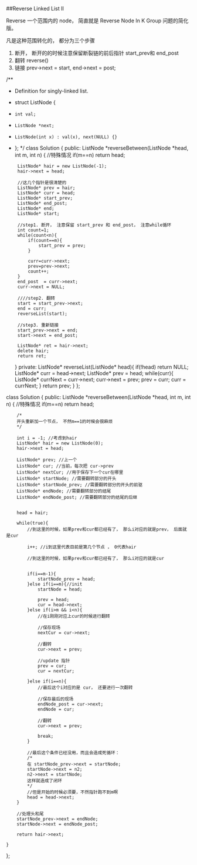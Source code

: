 ##Reverse Linked List II    

Reverse 一个范围内的 node， 简直就是 Reverse Node In K Group 问题的简化版。

凡是这种范围转化的， 都分为三个步骤
1. 断开， 断开的的时候注意保留断裂链的前后指针 start_prev和 end_post
2. 翻转 reverse()
3. 链接 prev->next = start,  end->next = post;

/**
 * Definition for singly-linked list.
 * struct ListNode {
 *     int val;
 *     ListNode *next;
 *     ListNode(int x) : val(x), next(NULL) {}
 * };
 */
class Solution {
public:
    ListNode *reverseBetween(ListNode *head, int m, int n) {
        //特殊情况
        if(m==n) return head;
        
        ListNode* hair = new ListNode(-1);
        hair->next = head;
        
        //这几个指针是很清楚的
        ListNode* prev = hair;
        ListNode* curr = head;
        ListNode* start_prev;
        ListNode* end_post;
        ListNode* end;
        ListNode* start;
        
        //step1. 断开， 注意保留 start_prev 和 end_post， 注意while循环
        int count=1;
        while(count<n){
            if(count==m){
                start_prev = prev;
            }
            
            curr=curr->next;
            prev=prev->next;
            count++;
        }
        end_post  = curr->next;
        curr->next = NULL;
        
        ////step2. 翻转
        start = start_prev->next;
        end = curr;
        reverseList(start);
        
        //step3. 重新链接
        start_prev->next = end;
        start->next = end_post;
        
        ListNode* ret = hair->next;
        delete hair;
        return ret;
    }
private:
    ListNode* reverseList(ListNode* head){
        if(!head) return NULL;
        ListNode* curr = head->next;
        ListNode* prev = head;
        while(curr){
            ListNode* currNext = curr->next;
            curr->next = prev;
            prev = curr;
            curr = currNext;
        }
        return prev;
    }
};




class Solution {
public:
    ListNode *reverseBetween(ListNode *head, int m, int n) {
        //特殊情况
        if(m==n) return head;
        
        /*
        开头重新加一个节点， 不然m==1的时候会很麻烦
        */
        
        int i = -1; //考虑到hair
        ListNode* hair = new ListNode(0);
        hair->next = head;
        
        ListNode* prev; //上一个
        ListNode* cur; //当前，每次把 cur->prev
        ListNode* nextCur; //用于保存下一个cur在哪里
        ListNode* startNode; //需要翻转部分的开头
        ListNode* startNode_prev; //需要翻转部分的开头的前驱
        ListNode* endNode; //需要翻转部分的结尾
        ListNode* endNode_post; //需要翻转部分的结尾的后继
        
        
        head = hair;
        
        while(true){
            //到这里的时候，如果prev和cur都已经有了， 那么i对应的就是prev， 后面就是cur
            
            i++; //i到这里代表目前是第几个节点 ， 0代表hair
            
            //到这里的时候，如果prev和cur都已经有了， 那么i对应的就是cur
            
            
            if(i==m-1){
                startNode_prev = head;
            }else if(i==m){//init
                startNode = head;
                
                prev = head;
                cur = head->next;
            }else if(i>m && i<n){
                //在i刚刚对应上cur的时候进行翻转
                
                //保存现场
                nextCur = cur->next;
                
                //翻转
                cur->next = prev;
                
                //update 指针
                prev = cur;
                cur = nextCur;
                
            }else if(i==n){
                //最后这个i对应的是 cur， 还要进行一次翻转
                
                //保存最后的现场
                endNode_post = cur->next;
                endNode = cur;
                
                //翻转 
                cur->next = prev;
                
                break;
            }
            
            //最后这个条件已经没用，而且会造成死循环：
            /*
            在 startNode_prev->next = startNode;
            startNode->next = n2;
            n2->next = startNode;
            这样就造成了闭环
            */
            //但是开始的时候必须要，不然指针跑不到m啊
            head = head->next;
        }
        
        //处理头和尾
        startNode_prev->next = endNode;
        startNode->next = endNode_post;
        
        return hair->next;
        
    }
};


